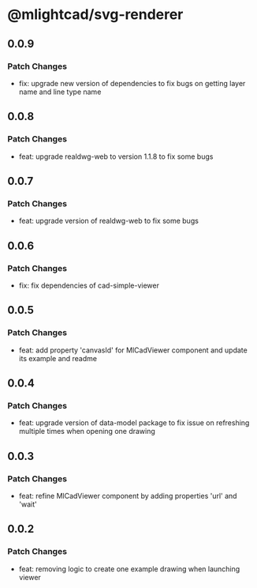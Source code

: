 # @mlightcad/svg-renderer

## 0.0.9

### Patch Changes

- fix: upgrade new version of dependencies to fix bugs on getting layer name and line type name

## 0.0.8

### Patch Changes

- feat: upgrade realdwg-web to version 1.1.8 to fix some bugs

## 0.0.7

### Patch Changes

- feat: upgrade version of realdwg-web to fix some bugs

## 0.0.6

### Patch Changes

- fix: fix dependencies of cad-simple-viewer

## 0.0.5

### Patch Changes

- feat: add property 'canvasId' for MlCadViewer component and update its example and readme

## 0.0.4

### Patch Changes

- feat: upgrade version of data-model package to fix issue on refreshing multiple times when opening one drawing

## 0.0.3

### Patch Changes

- feat: refine MlCadViewer component by adding properties 'url' and 'wait'

## 0.0.2

### Patch Changes

- feat: removing logic to create one example drawing when launching viewer

